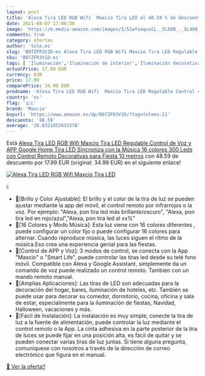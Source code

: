 ```yaml
---
layout: post
title: 'Alexa Tira LED RGB Wifi  Maxcio Tira LED al 48.59 % de descuento'
date: 2021-08-07 17:06:56
image: 'https://m.media-amazon.com/images/I/51wfxaquuCL._SL500_._SL400_.jpg'
comments: true
category: ofertas
author: 'tole.es'
slug: 'B07ZFR3V1D-es Alexa Tira LED RGB Wifi Maxcio Tira LED Regulable Control...'
sku: 'B07ZFR3V1D-es'
tags: [ 'Iluminación','Iluminación de interior','Iluminación decorativa y para usos específicos de interior','Tiras LED de interior','alexa','google','home','maxcio', ]
actualPrice: 17.99 EUR
currency: EUR
price: 17.99
comparePrice: 34.99 EUR
prodname: 'Alexa Tira LED RGB Wifi  Maxcio Tira LED Regulable Control de Voz y APP  Google Home Tira LED Sincroniza con la Música  16 colores 300 Leds con Control Remoto  Decorativas para Fiesta  10 metros'
country: 'es'
flag: '🇪🇸'
brand: 'Maxcio'
buyurl: 'https://www.amazon.es/dp/B07ZFR3V1D/?tag=tolees-21'
descuento: '48.59'
average: '28.8321052631578'
---
```


Está [Alexa Tira LED RGB Wifi  Maxcio Tira LED Regulable Control de Voz y APP  Google Home Tira LED Sincroniza con la Música  16 colores 300 Leds con Control Remoto  Decorativas para Fiesta  10 metros](https://www.amazon.es/dp/B07ZFR3V1D/?tag=tolees-21) con 48.59 de descuento por 17.99 EUR (original: 34.99 EUR) en el siguiente enlace!

[![Alexa Tira LED RGB Wifi  Maxcio Tira LED](https://m.media-amazon.com/images/I/51wfxaquuCL._SL500_._SL400_.jpg)](https://www.amazon.es/dp/B07ZFR3V1D/?tag=tolees-21)

ℹ️:

- 🎉[Brillo y Color Ajustable]: El brillo y el color de la tira de luz se pueden ajustar mediante la app del móvil, el control remoto por infrarrojos o la voz. Por ejemplo: "Alexa, pon tira led más brillante/oscuro", "Alexa, pon tira led en rojo/azul","Alexa, pon tira led al xx%"
- 🎉[16 Colores y Modo Música]: Esta luz viene con 16 colores diferentes , puede configurar un color fijo o puede configurar 16 colores para alternar. Cuando reproduce música, las luces siguen el ritmo de la música.Eso crea una experiencia genial para las fiestas.
- 🎁[Control de APP y Voz]: 3 modos de control, se conecta con la App "Maxcio" o "Smart Life", puede controlar las tiras led desde su telé fono móvil. Compatible con Alexa y Google Assistant, simplemente da un comando de voz puede realizado un control remoto. También con un mando remoto manual.
- 🎉[Amplias Aplicaciones]: Las tiras de LED son adecuadas para la decoración del hogar, bares, iluminación de hoteles, etc. También se puede usar para decorar su comedor, dormitorio, cocina, oficina y sala de estar, especialmente para la iluminación de fiestas, Navidad, Halloween, vacaciones y más.
- 🎉[Fácil de Instalación]: La instalación es muy simple, conecte la tira de luz a la fuente de alimentación, puede controlar la luz mediante el control remoto o la App. La cinta adhesiva en la parte posterior de la tira de luces se puede fijar en una posición alta, es fácil de quitar y se pueden conectar varias tiras de luz juntas. Si tiene alguna pregunta, comuníquese con nosotros a través de la dirección de correo electrónico que figura en el manual.

[🛒 Ver la oferta!!](https://www.amazon.es/dp/B07ZFR3V1D/?tag=tolees-21)
